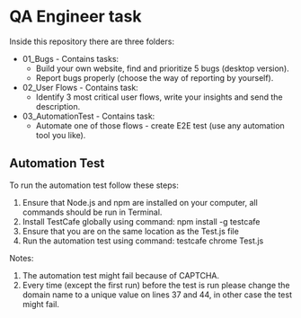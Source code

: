 # QA Engineer task

Inside this repository there are three folders:

- 01_Bugs - Contains tasks:
  - Build your own website, find and prioritize 5 bugs (desktop version).
  - Report bugs properly (choose the way of reporting by yourself).
- 02_User Flows - Contains task:
  - Identify 3 most critical user flows, write your insights and send the description.
- 03_AutomationTest - Contains task:
  - Automate one of those flows - create E2E test (use any automation tool you like).

## Automation Test

To run the automation test follow these steps:

1. Ensure that Node.js and npm are installed on your computer, all commands should be run in Terminal.
2. Install TestCafe globally using command: npm install -g testcafe
3. Ensure that you are on the same location as the Test.js file
4. Run the automation test using command: testcafe chrome Test.js

Notes:

1. The automation test might fail because of CAPTCHA.
2. Every time (except the first run) before the test is run please change the domain name to a unique value on lines 37 and 44, in other case the test might fail.

